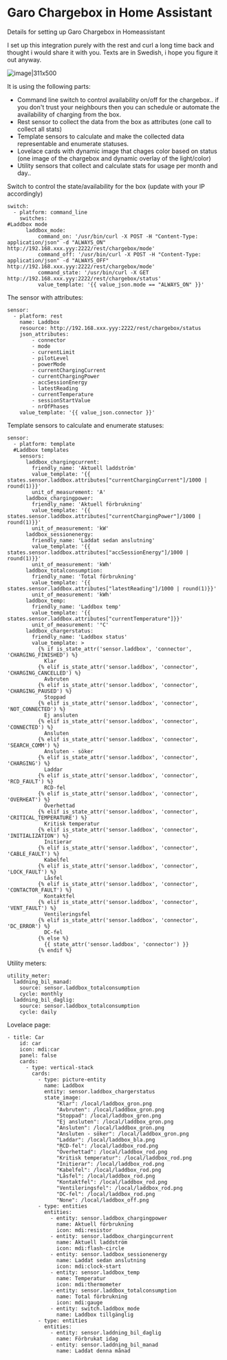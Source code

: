 # Garo Chargebox in Home Assistant
Details for setting up Garo Chargebox in Homeassistant

I set up this integration purely with the rest and curl a long time back and thought i would share it with you.
Texts are in Swedish, i hope you figure it out anyway.

![image|311x500](content/lovelace-screenshot.png) 

It is using the following parts:

* Command line switch to control availability on/off for the chargebox.. if you don't trust your neighbours then you can schedule or automate the availability of charging from the box.
* Rest sensor to collect the data from the box as attributes (one call to collect all stats)
* Template sensors to calculate and make the collected data representable and enumerate statuses.
* Lovelace cards with dynamic image that chages color based on status (one image of the chargebox and dynamic overlay of the light/color)
* Utility sensors that collect and calculate stats for usage per month and day..

Switch to control the state/availability for the box (update with your IP accordingly)
```
switch:
  - platform: command_line
    switches:
#Laddbox mode
      laddbox_mode:
          command_on: '/usr/bin/curl -X POST -H "Content-Type: application/json" -d "ALWAYS_ON" http://192.168.xxx.yyy:2222/rest/chargebox/mode'
          command_off: '/usr/bin/curl -X POST -H "Content-Type: application/json" -d "ALWAYS_OFF" http://192.168.xxx.yyy:2222/rest/chargebox/mode'
          command_state: '/usr/bin/curl -X GET http://192.168.xxx.yyy:2222/rest/chargebox/status'
          value_template: '{{ value_json.mode == "ALWAYS_ON" }}'
```

The sensor with attributes:

```
sensor:
  - platform: rest
    name: Laddbox
    resource: http://192.168.xxx.yyy:2222/rest/chargebox/status
    json_attributes:
        - connector
        - mode
        - currentLimit
        - pilotLevel
        - powerMode
        - currentChargingCurrent
        - currentChargingPower
        - accSessionEnergy
        - latestReading
        - currentTemperature
        - sessionStartValue
        - nrOfPhases
    value_template: '{{ value_json.connector }}'
```

Template sensors to calculate and enumerate statuses:
```
sensor:
  - platform: template
  #Laddbox templates
    sensors:
      laddbox_chargingcurrent:
        friendly_name: 'Aktuell laddström'
        value_template: '{{ states.sensor.laddbox.attributes["currentChargingCurrent"]/1000 | round(1)}}'
        unit_of_measurement: 'A'
      laddbox_chargingpower:
        friendly_name: 'Aktuell förbrukning'
        value_template: '{{ states.sensor.laddbox.attributes["currentChargingPower"]/1000 | round(1)}}'
        unit_of_measurement: 'kW'
      laddbox_sessionenergy:
        friendly_name: 'Laddat sedan anslutning'
        value_template: '{{ states.sensor.laddbox.attributes["accSessionEnergy"]/1000 | round(1)}}'
        unit_of_measurement: 'kWh'
      laddbox_totalconsumption:
        friendly_name: 'Total förbrukning'
        value_template: '{{ states.sensor.laddbox.attributes["latestReading"]/1000 | round(1)}}'
        unit_of_measurement: 'kWh'
      laddbox_temp:
        friendly_name: 'Laddbox temp'
        value_template: '{{ states.sensor.laddbox.attributes["currentTemperature"]}}'
        unit_of_measurement: '°C'
      laddbox_chargerstatus:
        friendly_name: 'Laddbox status'
        value_template: >
          {% if is_state_attr('sensor.laddbox', 'connector', 'CHARGING_FINISHED') %}
            Klar
          {% elif is_state_attr('sensor.laddbox', 'connector', 'CHARGING_CANCELLED') %}
            Avbruten
          {% elif is_state_attr('sensor.laddbox', 'connector', 'CHARGING_PAUSED') %}
            Stoppad
          {% elif is_state_attr('sensor.laddbox', 'connector', 'NOT_CONNECTED') %}
            Ej ansluten
          {% elif is_state_attr('sensor.laddbox', 'connector', 'CONNECTED') %}
            Ansluten
          {% elif is_state_attr('sensor.laddbox', 'connector', 'SEARCH_COMM') %}
            Ansluten - söker
          {% elif is_state_attr('sensor.laddbox', 'connector', 'CHARGING') %}
            Laddar
          {% elif is_state_attr('sensor.laddbox', 'connector', 'RCD_FAULT') %}
            RCD-fel
          {% elif is_state_attr('sensor.laddbox', 'connector', 'OVERHEAT') %}
            Överhettad
          {% elif is_state_attr('sensor.laddbox', 'connector', 'CRITICAL_TEMPERATURE') %}
            Kritisk temperatur
          {% elif is_state_attr('sensor.laddbox', 'connector', 'INITIALIZATION') %}
            Initierar
          {% elif is_state_attr('sensor.laddbox', 'connector', 'CABLE_FAULT') %}
            Kabelfel
          {% elif is_state_attr('sensor.laddbox', 'connector', 'LOCK_FAULT') %}
            Låsfel
          {% elif is_state_attr('sensor.laddbox', 'connector', 'CONTACTOR_FAULT') %}
            Kontaktfel
          {% elif is_state_attr('sensor.laddbox', 'connector', 'VENT_FAULT') %}
            Ventileringsfel
          {% elif is_state_attr('sensor.laddbox', 'connector', 'DC_ERROR') %}
            DC-fel
          {% else %}
            {{ state_attr('sensor.laddbox', 'connector') }}
          {% endif %}
```

Utility meters:
```
utility_meter:
  laddning_bil_manad:
    source: sensor.laddbox_totalconsumption
    cycle: monthly
  laddning_bil_daglig:
    source: sensor.laddbox_totalconsumption
    cycle: daily
```

Lovelace page:

```
- title: Car
    id: car
    icon: mdi:car
    panel: false
    cards:
      - type: vertical-stack
        cards:
          - type: picture-entity
            name: Laddbox
            entity: sensor.laddbox_chargerstatus
            state_image:
                "Klar": /local/laddbox_gron.png
                "Avbruten": /local/laddbox_gron.png
                "Stoppad": /local/laddbox_gron.png
                "Ej ansluten": /local/laddbox_gron.png
                "Ansluten": /local/laddbox_gron.png
                "Ansluten - söker": /local/laddbox_gron.png
                "Laddar": /local/laddbox_bla.png
                "RCD-fel": /local/laddbox_rod.png
                "Överhettad": /local/laddbox_rod.png
                "Kritisk temperatur": /local/laddbox_rod.png
                "Initierar": /local/laddbox_rod.png
                "Kabelfel": /local/laddbox_rod.png
                "Låsfel": /local/laddbox_rod.png
                "Kontaktfel": /local/laddbox_rod.png
                "Ventileringsfel": /local/laddbox_rod.png
                "DC-fel": /local/laddbox_rod.png
                "None": /local/laddbox_off.png
          - type: entities
            entities:
              - entity: sensor.laddbox_chargingpower
                name: Aktuell förbrukning
                icon: mdi:resistor
              - entity: sensor.laddbox_chargingcurrent
                name: Aktuell laddström
                icon: mdi:flash-circle
              - entity: sensor.laddbox_sessionenergy
                name: Laddat sedan anslutning
                icon: mdi:clock-start
              - entity: sensor.laddbox_temp
                name: Temperatur
                icon: mdi:thermometer
              - entity: sensor.laddbox_totalconsumption
                name: Total förbrukning
                icon: mdi:gauge
              - entity: switch.laddbox_mode
                name: Laddbox tillgänglig
          - type: entities
            entities:
              - entity: sensor.laddning_bil_daglig
                name: Förbrukat idag
              - entity: sensor.laddning_bil_manad
                name: Laddat denna månad
```
